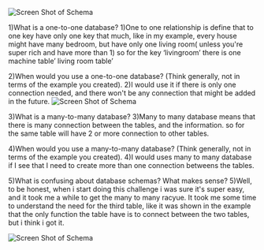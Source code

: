 ![Screen Shot of Schema](more-schemas1.png)

1)What is a one-to-one database?
1)One to one relationship is define that to one key have only one key that much, like in my example, every house might have many bedroom, but have only one living room( unless you're super rich and have more than 1) so for the key ‘livingroom’ there is one machine table’ living room table’

2)When would you use a one-to-one database? (Think generally, not in terms of the example you created).
2)I would use it if there is only one connection needed, and there won't be any connection that might be added in the future.
![Screen Shot of Schema](more-schemas2.png)

3)What is a many-to-many database?
3)Many to many database means that there is many connection between the tables, and the information. so for the same table will have 2 or more connection to other tables.

4)When would you use a many-to-many database? (Think generally, not in terms of the example you created).
4)I would uses many to many database if I see that I need to create more than one connection betweens the tables.

5)What is confusing about database schemas? What makes sense?
5)Well, to be honest, when i start doing this challenge i was sure it's super easy, and it took me a while to get the many to many racyue. It took me some time to understand the need for the third table, like it was shown in the example that the only function the table have is to connect between the two tables, but i think i got it. 

![Screen Shot of Schema](more-schemas3.png)